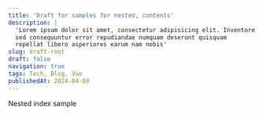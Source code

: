 ```yaml
---
title: 'Draft for samples for nested, contents'
description: |
  'Lorem ipsum dolor sit amet, consectetur adipisicing elit. Inventore
  sed consequuntur error repudiandae numquam deserunt quisquam
  repellat libero asperiores earum nam nobis'
slug: draft-root
draft: false
navigation: true
tags: Tech, Blog, Vue
publishedAt: 2024-04-08
---
```


Nested index sample
